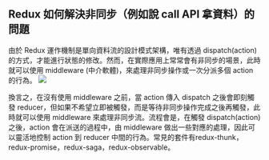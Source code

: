 ## Redux 如何解決非同步（例如說 call API 拿資料）的問題
由於 Redux 運作機制是單向資料流的設計模式架構，唯有透過 dispatch(action) 的方式，才能進行狀態的修改。然而，在實際應用上常常會有非同步的場景，此時就可以使用 middleware (中介軟體)，來處理非同步操作或一次分派多個 action 的行為。
![](https://i.imgur.com/HxmPK41.jpg)


換言之，在沒有使用 middleware 之前，當 action 傳入 dispatch 之後會即刻觸發 reducer，但如果不希望立即被觸發，而是等待非同步操作完成之後再觸發，此時就可以使用 middleware 來處理非同步流。流程會是，在觸發 dispatch(action) 之後，action 會在派送的過程中，由 middleware 做出一些對應的處理，因此可以靈活地控制 action 到 reducer 中間的行為。常見的套件有redux-thunk，redux-promise，redux-saga，redux-observable。